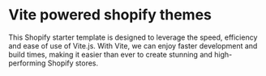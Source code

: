 # Vite powered shopify themes

This Shopify starter template is designed to leverage the speed, efficiency and ease of use of Vite.js. With Vite, we can enjoy faster development and build times, making it easier than ever to create stunning and high-performing Shopify stores.
